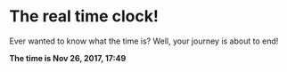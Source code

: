 # The real time clock!

Ever wanted to know what the time is? Well, your journey is about to end!

**The time is Nov 26, 2017, 17:49**